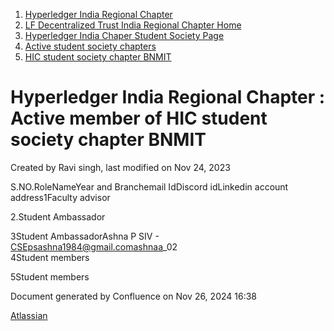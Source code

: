 1. [Hyperledger India Regional Chapter](index.html)
2. [LF Decentralized Trust India Regional Chapter Home](LF-Decentralized-Trust-India-Regional-Chapter-Home_19169282.html)
3. [Hyperledger India Chaper Student Society Page](Hyperledger-India-Chaper-Student-Society-Page_19169775.html)
4. [Active student society chapters](Active-student-society-chapters_19170944.html)
5. [HIC student society chapter BNMIT](HIC-student-society-chapter-BNMIT_19171103.html)

# Hyperledger India Regional Chapter : Active member of HIC student society chapter BNMIT

Created by Ravi singh, last modified on Nov 24, 2023

S.NO.RoleNameYear and Branchemail IdDiscord idLinkedin account address1Faculty advisor

2.Student Ambassador

3Student AmbassadorAshna P SIV - CSEpsashna1984@gmail.comashnaa\_02  
4Student members

5Student members

Document generated by Confluence on Nov 26, 2024 16:38

[Atlassian](http://www.atlassian.com/)
